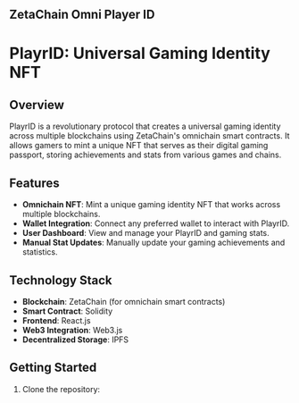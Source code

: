 ## ZetaChain Omni Player ID


# PlayrID: Universal Gaming Identity NFT

## Overview

PlayrID is a revolutionary protocol that creates a universal gaming identity across multiple blockchains using ZetaChain's omnichain smart contracts. It allows gamers to mint a unique NFT that serves as their digital gaming passport, storing achievements and stats from various games and chains.

## Features

- **Omnichain NFT**: Mint a unique gaming identity NFT that works across multiple blockchains.
- **Wallet Integration**: Connect any preferred wallet to interact with PlayrID.
- **User Dashboard**: View and manage your PlayrID and gaming stats.
- **Manual Stat Updates**: Manually update your gaming achievements and statistics.

## Technology Stack

- **Blockchain**: ZetaChain (for omnichain smart contracts)
- **Smart Contract**: Solidity
- **Frontend**: React.js
- **Web3 Integration**: Web3.js
- **Decentralized Storage**: IPFS

## Getting Started

1. Clone the repository:
